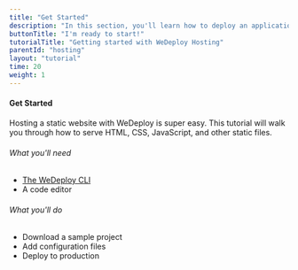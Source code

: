 ```yaml
---
title: "Get Started"
description: "In this section, you'll learn how to deploy an application using WeDeploy Hosting."
buttonTitle: "I'm ready to start!"
tutorialTitle: "Getting started with WeDeploy Hosting"
parentId: "hosting"
layout: "tutorial"
time: 20
weight: 1
---
```


#### Get Started

Hosting a static website with WeDeploy is super easy. This tutorial will walk you through how to serve HTML, CSS, JavaScript, and other static files.

###### What you'll need

<ul class="checklist">
  <li><a href="https://wedeploy.com/docs/intro/using-the-command-line.html" target="_blank">The WeDeploy CLI</a></li>
  <li>A code editor</li>
</ul>

###### What you'll do

<ul class="checklist">
  <li>Download a sample project</li>
  <li>Add configuration files</li>
  <li>Deploy to production</li>
</ul>
